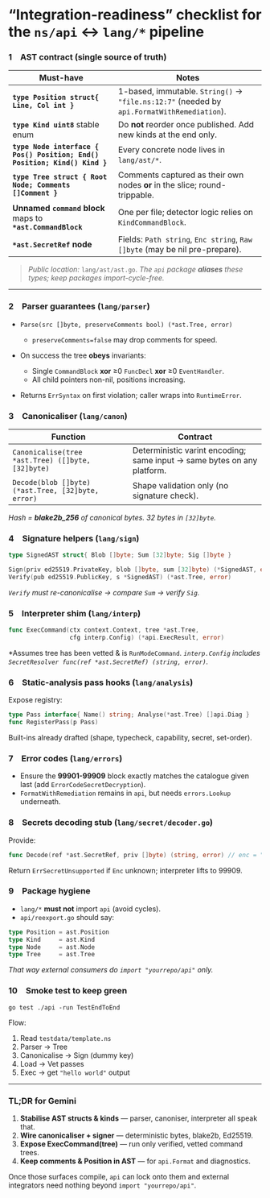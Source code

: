 # “Integration-readiness” checklist for the **`ns/api` ↔ `lang/*`** pipeline

### 1 AST contract (single source of truth)

| Must-have                                                                 | Notes                                                                                      |
| ------------------------------------------------------------------------- | ------------------------------------------------------------------------------------------ |
| **`type Position struct{ Line, Col int }`**                               | 1-based, immutable. `String()` → `"file.ns:12:7"` (needed by `api.FormatWithRemediation`). |
| **`type Kind uint8`** stable enum                                         | Do **not** reorder once published. Add new kinds at the end only.                          |
| **`type Node interface { Pos() Position; End() Position; Kind() Kind }`** | Every concrete node lives in `lang/ast/*`.                                                 |
| **`type Tree struct { Root Node; Comments []Comment }`**                  | Comments captured as their own nodes **or** in the slice; round-trippable.                 |
| **Unnamed `command` block** maps to **`*ast.CommandBlock`**               | One per file; detector logic relies on `KindCommandBlock`.                                 |
| **`*ast.SecretRef` node**                                                 | Fields: `Path string`, `Enc string`, `Raw []byte` (may be nil pre-prepare).                |

> *Public location:* `lang/ast/ast.go`.
> *The `api` package **aliases** these types; keep packages import-cycle-free.*

---

### 2 Parser guarantees (`lang/parser`)

* `Parse(src []byte, preserveComments bool) (*ast.Tree, error)`

  * `preserveComments=false` may drop comments for speed.
* On success the tree **obeys** invariants:

  * Single `CommandBlock` **xor** ≥0 `FuncDecl` **xor** ≥0 `EventHandler`.
  * All child pointers non-nil, positions increasing.
* Returns `ErrSyntax` on first violation; caller wraps into `RuntimeError`.

### 3 Canonicaliser (`lang/canon`)

| Function                                           | Contract                                                                |
| -------------------------------------------------- | ----------------------------------------------------------------------- |
| `Canonicalise(tree *ast.Tree) ([]byte, [32]byte)`  | Deterministic varint encoding; same input → same bytes on any platform. |
| `Decode(blob []byte) (*ast.Tree, [32]byte, error)` | Shape validation only (no signature check).                             |

*Hash = **blake2b\_256** of canonical bytes. 32 bytes in `[32]byte`.*

### 4 Signature helpers (`lang/sign`)

```go
type SignedAST struct{ Blob []byte; Sum [32]byte; Sig []byte }

Sign(priv ed25519.PrivateKey, blob []byte, sum [32]byte) (*SignedAST, error)
Verify(pub ed25519.PublicKey, s *SignedAST) (*ast.Tree, error)
```

*`Verify` must re-canonicalise → compare `Sum` → verify `Sig`.*

### 5 Interpreter shim (`lang/interp`)

```go
func ExecCommand(ctx context.Context, tree *ast.Tree,
                 cfg interp.Config) (*api.ExecResult, error)
```

\*Assumes tree has been vetted & is `RunModeCommand`.
*`interp.Config` includes `SecretResolver func(ref *ast.SecretRef) (string, error)`.*

### 6 Static-analysis pass hooks (`lang/analysis`)

Expose registry:

```go
type Pass interface{ Name() string; Analyse(*ast.Tree) []api.Diag }
func RegisterPass(p Pass)
```

Built-ins already drafted (shape, typecheck, capability, secret, set-order).

### 7 Error codes (`lang/errors`)

* Ensure the **99901-99909** block exactly matches the catalogue given last (add `ErrorCodeSecretDecryption`).
* `FormatWithRemediation` remains in `api`, but needs `errors.Lookup` underneath.

### 8 Secrets decoding stub (`lang/secret/decoder.go`)

Provide:

```go
func Decode(ref *ast.SecretRef, priv []byte) (string, error) // enc = "none"|"age"|"sealedbox"
```

Return `ErrSecretUnsupported` if `Enc` unknown; interpreter lifts to 99909.

### 9 Package hygiene

* `lang/*` **must not** import `api` (avoid cycles).
* `api/reexport.go` should say:

```go
type Position = ast.Position
type Kind     = ast.Kind
type Node     = ast.Node
type Tree     = ast.Tree
```

*That way external consumers do `import "yourrepo/api"` only.*

### 10 Smoke test to keep green

```
go test ./api -run TestEndToEnd
```

Flow:

1. Read `testdata/template.ns`
2. Parser → Tree
3. Canonicalise → Sign (dummy key)
4. Load → Vet passes
5. Exec → get `"hello world"` output

---

### TL;DR for Gemini

1. **Stabilise AST structs & kinds** — parser, canoniser, interpreter all speak that.
2. **Wire canonicaliser + signer** — deterministic bytes, blake2b, Ed25519.
3. **Expose ExecCommand(tree)** — run only verified, vetted command trees.
4. **Keep comments & Position in AST** — for `api.Format` and diagnostics.

Once those surfaces compile, `api` can lock onto them and external integrators need nothing beyond `import "yourrepo/api"`.
